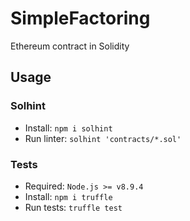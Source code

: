 # SimpleFactoring
Ethereum contract in Solidity

## Usage

### Solhint
- Install: `npm i solhint`
- Run linter: `solhint 'contracts/*.sol'`

### Tests
- Required: `Node.js >= v8.9.4`
- Install: `npm i truffle`
- Run tests: `truffle test`
